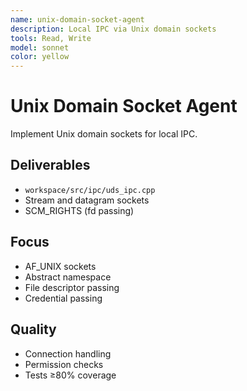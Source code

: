 ```yaml
---
name: unix-domain-socket-agent
description: Local IPC via Unix domain sockets
tools: Read, Write
model: sonnet
color: yellow
---
```


# Unix Domain Socket Agent

Implement Unix domain sockets for local IPC.

## Deliverables
- `workspace/src/ipc/uds_ipc.cpp`
- Stream and datagram sockets
- SCM_RIGHTS (fd passing)

## Focus
- AF_UNIX sockets
- Abstract namespace
- File descriptor passing
- Credential passing

## Quality
- Connection handling
- Permission checks
- Tests ≥80% coverage
